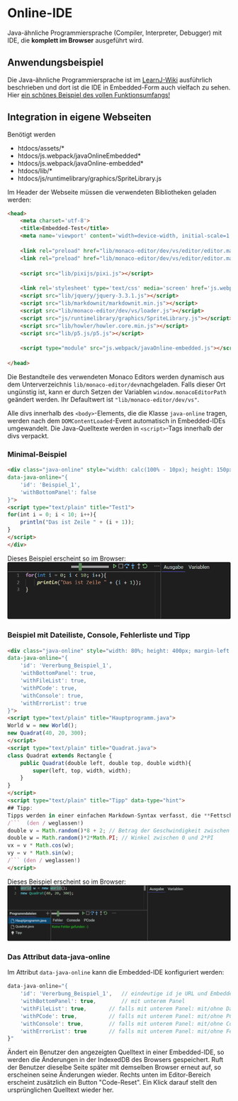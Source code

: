 # Online-IDE
Java-ähnliche Programmiersprache (Compiler, Interpreter, Debugger) mit IDE, die **komplett im Browser** ausgeführt wird.

## Anwendungsbeispiel
Die Java-ähnliche Programmiersprache ist im [LearnJ-Wiki](https://www.learnj.de) ausführlich beschrieben und dort ist die IDE in Embedded-Form auch vielfach zu sehen. Hier [ein schönes Beispiel des vollen Funktionsumfangs!](https://www.learnj.de/doku.php?id=api:documentation:grafik:animation#beispiel_4feuerwerk)

## Integration in eigene Webseiten
Benötigt werden
  - htdocs/assets/*
  - htdocs/js.webpack/javaOnlineEmbedded*
  - htdocs/js.webpack/javaOnline-embedded*
  - htdocs/lib/*
  - htdocs/js/runtimelibrary/graphics/SpriteLibrary.js

Im Header der Webseite müssen die verwendeten Bibliotheken geladen werden:
```html
<head>
    <meta charset='utf-8'>
    <title>Embedded-Test</title>
    <meta name='viewport' content='width=device-width, initial-scale=1'>

    <link rel="preload" href="lib/monaco-editor/dev/vs/editor/editor.main.js" as="script">
    <link rel="preload" href="lib/monaco-editor/dev/vs/editor/editor.main.nls.de.js" as="script">

    <script src="lib/pixijs/pixi.js"></script>

    <link rel='stylesheet' type='text/css' media='screen' href='js.webpack/javaOnlineEmbedded.css'>
    <script src="lib/jquery/jquery-3.3.1.js"></script>
    <script src="lib/markdownit/markdownit.min.js"></script>
    <script src="lib/monaco-editor/dev/vs/loader.js"></script>
    <script src="js/runtimelibrary/graphics/SpriteLibrary.js"></script>
    <script src="lib/howler/howler.core.min.js"></script>
    <script src="lib/p5.js/p5.js"></script>

    <script type="module" src="js.webpack/javaOnline-embedded.js"></script>

</head>
```

Die Bestandteile des verwendeten Monaco Editors werden dynamisch aus dem Unterverzeichnis `lib/monaco-editor/dev`nachgeladen. Falls dieser Ort ungünstig ist, kann er durch Setzen der Variablen `window.monacoEditorPath` geändert werden. Ihr Defaultwert ist `"lib/monaco-editor/dev/vs"`.

Alle divs innerhalb des `<body>`-Elements, die die Klasse `java-online` tragen, werden nach dem `DOMContentLoaded`-Event automatisch in Embedded-IDEs umgewandelt. Die Java-Quelltexte werden in `<script>`-Tags innerhalb der divs verpackt. 

### Minimal-Beispiel
```html
<div class="java-online" style="width: calc(100% - 10px); height: 150px; margin-left: 5px"
data-java-online="{
    'id': 'Beispiel_1',
    'withBottomPanel': false
}">
<script type="text/plain" title="Test1">
for(int i = 0; i < 10; i++){
    println("Das ist Zeile " + (i + 1));
}
</script>
</div>
```
Dieses Beispiel erscheint so im Browser:
![Beispiel 1](images/Beispiel_1.png)

### Beispiel mit Dateiliste, Console, Fehlerliste und Tipp
```html
<div class="java-online" style="width: 80%; height: 400px; margin-left: 5px" 
data-java-online="{
    'id': 'Vererbung_Beispiel_1',  
    'withBottomPanel': true, 
    'withFileList': true,
    'withPCode': true,
    'withConsole': true,
    'withErrorList': true
}">
<script type="text/plain" title="Hauptprogramm.java">
World w = new World();
new Quadrat(40, 20, 300);
</script>
<script type="text/plain" title="Quadrat.java">
class Quadrat extends Rectangle {
    public Quadrat(double left, double top, double width){
        super(left, top, width, width); 
    }
}
</script>
<script type="text/plain" title="Tipp" data-type="hint">
## Tipp:
Tipps werden in einer einfachen Markdown-Syntax verfasst, die **Fettschrift** u.ä. ermöglicht, aber auch Syntax-Highlighting im Fließtext (``class Quadrat extends Rectangle { }``) und in ganzen Absätzen:
/```  (den / weglassen!)
double v = Math.random()*8 + 2; // Betrag der Geschwindigkeit zwischen 2 und 10
double w = Math.random()*2*Math.PI; // Winkel zwischen 0 und 2*PI
vx = v * Math.cos(w);
vy = v * Math.sin(w);
/``` (den / weglassen!)            
</script>
```
Dieses Beispiel erscheint so im Browser:
![Beispiel 2](images/Beispiel_2.png)

### Das Attribut data-java-online
Im Attribut `data-java-online` kann die Embedded-IDE konfiguriert werden:
```javascript
data-java-online="{
    'id': 'Vererbung_Beispiel_1',   // eindeutige id je URL und Embedded-IDE in der IndexedDB des Browsers  
    'withBottomPanel': true,        // mit unterem Panel 
    'withFileList': true,       // falls mit unterem Panel: mit/ohne Dateiliste links
    'withPCode': true,          // falls mit unterem Panel: mit/ohne PCode-Tab
    'withConsole': true,        // falls mit unterem Panel: mit/ohne Console-Tab
    'withErrorList': true       // falls mit unterem Panel: mit/ohne Fehlerliste
}"
```
Ändert ein Benutzer den angezeigten Quelltext in einer Embedded-IDE, so werden die Änderungen in der IndexedDB des Browsers gespeichert. Ruft der Benutzer dieselbe Seite später mit demselben Browser erneut auf, so erscheinen seine Änderungen wieder. Rechts unten im Editor-Bereich erscheint zusätzlich ein Button "Code-Reset". Ein Klick darauf stellt den ursprünglichen Quelltext wieder her.